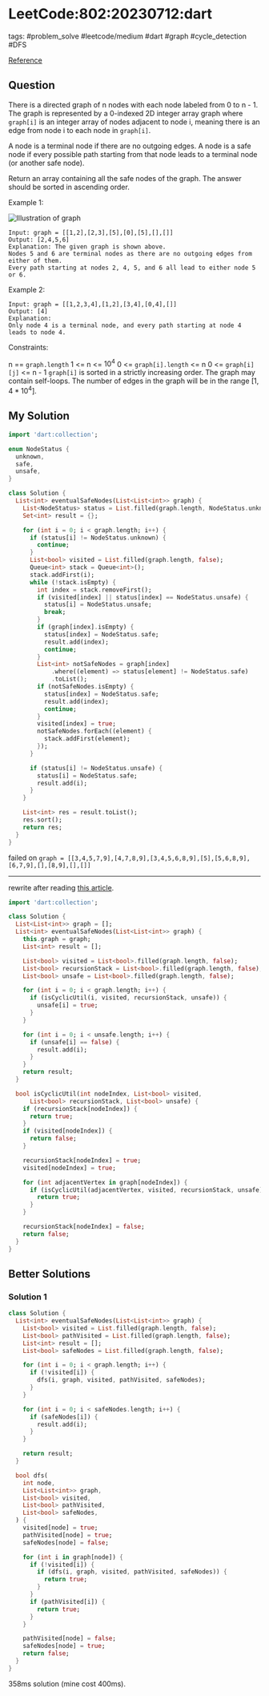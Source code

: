 # LeetCode:802:20230712:dart

tags: #problem_solve #leetcode/medium #dart #graph #cycle_detection #DFS

[Reference](https://leetcode.com/problems/find-eventual-safe-states/)

## Question

There is a directed graph of n nodes with each node labeled from 0 to n - 1. The graph is represented by a 0-indexed 2D integer array graph where `graph[i]` is an integer array of nodes adjacent to node i, meaning there is an edge from node i to each node in `graph[i]`.

A node is a terminal node if there are no outgoing edges. A node is a safe node if every possible path starting from that node leads to a terminal node (or another safe node).

Return an array containing all the safe nodes of the graph. The answer should be sorted in ascending order.

Example 1:

![Illustration of graph](https://s3-lc-upload.s3.amazonaws.com/uploads/2018/03/17/picture1.png)

```text
Input: graph = [[1,2],[2,3],[5],[0],[5],[],[]]
Output: [2,4,5,6]
Explanation: The given graph is shown above.
Nodes 5 and 6 are terminal nodes as there are no outgoing edges from either of them.
Every path starting at nodes 2, 4, 5, and 6 all lead to either node 5 or 6.
```

Example 2:

```text
Input: graph = [[1,2,3,4],[1,2],[3,4],[0,4],[]]
Output: [4]
Explanation:
Only node 4 is a terminal node, and every path starting at node 4 leads to node 4.
```

Constraints:

n == `graph.length`
1 <= n <= $10^4$
0 <= `graph[i].length` <= n
0 <= `graph[i][j]` <= n - 1
`graph[i]` is sorted in a strictly increasing order.
The graph may contain self-loops.
The number of edges in the graph will be in the range $[1, 4 * 10^4]$.

## My Solution

```dart
import 'dart:collection';

enum NodeStatus {
  unknown,
  safe,
  unsafe,
}

class Solution {
  List<int> eventualSafeNodes(List<List<int>> graph) {
    List<NodeStatus> status = List.filled(graph.length, NodeStatus.unknown);
    Set<int> result = {};

    for (int i = 0; i < graph.length; i++) {
      if (status[i] != NodeStatus.unknown) {
        continue;
      }
      List<bool> visited = List.filled(graph.length, false);
      Queue<int> stack = Queue<int>();
      stack.addFirst(i);
      while (!stack.isEmpty) {
        int index = stack.removeFirst();
        if (visited[index] || status[index] == NodeStatus.unsafe) {
          status[i] = NodeStatus.unsafe;
          break;
        }
        if (graph[index].isEmpty) {
          status[index] = NodeStatus.safe;
          result.add(index);
          continue;
        }
        List<int> notSafeNodes = graph[index]
            .where((element) => status[element] != NodeStatus.safe)
            .toList();
        if (notSafeNodes.isEmpty) {
          status[index] = NodeStatus.safe;
          result.add(index);
          continue;
        }
        visited[index] = true;
        notSafeNodes.forEach((element) {
          stack.addFirst(element);
        });
      }

      if (status[i] != NodeStatus.unsafe) {
        status[i] = NodeStatus.safe;
        result.add(i);
      }
    }

    List<int> res = result.toList();
    res.sort();
    return res;
  }
}

```

failed on `graph = [[3,4,5,7,9],[4,7,8,9],[3,4,5,6,8,9],[5],[5,6,8,9],[6,7,9],[],[8,9],[],[]]`

---

rewrite after reading [this article](https://www.geeksforgeeks.org/detect-cycle-in-a-graph/).

```dart
import 'dart:collection';

class Solution {
  List<List<int>> graph = [];
  List<int> eventualSafeNodes(List<List<int>> graph) {
    this.graph = graph;
    List<int> result = [];

    List<bool> visited = List<bool>.filled(graph.length, false);
    List<bool> recursionStack = List<bool>.filled(graph.length, false);
    List<bool> unsafe = List<bool>.filled(graph.length, false);

    for (int i = 0; i < graph.length; i++) {
      if (isCyclicUtil(i, visited, recursionStack, unsafe)) {
        unsafe[i] = true;
      }
    }

    for (int i = 0; i < unsafe.length; i++) {
      if (unsafe[i] == false) {
        result.add(i);
      }
    }
    return result;
  }

  bool isCyclicUtil(int nodeIndex, List<bool> visited,
      List<bool> recursionStack, List<bool> unsafe) {
    if (recursionStack[nodeIndex]) {
      return true;
    }
    if (visited[nodeIndex]) {
      return false;
    }

    recursionStack[nodeIndex] = true;
    visited[nodeIndex] = true;

    for (int adjacentVertex in graph[nodeIndex]) {
      if (isCyclicUtil(adjacentVertex, visited, recursionStack, unsafe)) {
        return true;
      }
    }

    recursionStack[nodeIndex] = false;
    return false;
  }
}
```

## Better Solutions

### Solution 1

```dart
class Solution {
  List<int> eventualSafeNodes(List<List<int>> graph) {
    List<bool> visited = List.filled(graph.length, false);
    List<bool> pathVisited = List.filled(graph.length, false);
    List<int> result = [];
    List<bool> safeNodes = List.filled(graph.length, false);

    for (int i = 0; i < graph.length; i++) {
      if (!visited[i]) {
        dfs(i, graph, visited, pathVisited, safeNodes);
      }
    }

    for (int i = 0; i < safeNodes.length; i++) {
      if (safeNodes[i]) {
        result.add(i);
      }
    }

    return result;
  }

  bool dfs(
    int node,
    List<List<int>> graph,
    List<bool> visited,
    List<bool> pathVisited,
    List<bool> safeNodes,
  ) {
    visited[node] = true;
    pathVisited[node] = true;
    safeNodes[node] = false;

    for (int i in graph[node]) {
      if (!visited[i]) {
        if (dfs(i, graph, visited, pathVisited, safeNodes)) {
          return true;
        }
      }
      if (pathVisited[i]) {
        return true;
      }
    }

    pathVisited[node] = false;
    safeNodes[node] = true;
    return false;
  }
}
```

358ms solution (mine cost 400ms).
